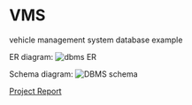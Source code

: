 # VMS
vehicle management system database example

ER diagram:
![dbms ER](https://user-images.githubusercontent.com/64249566/187744313-8104d971-e51f-43c3-a5f3-147f51028f39.png)

Schema diagram:
![DBMS schema](https://user-images.githubusercontent.com/64249566/187744461-b3ef28cc-01b0-4276-8810-d70eff61a632.png)

[Project Report](https://github.com/Mahin7773/VMS/files/9463765/DBMS.project.report.pdf)
